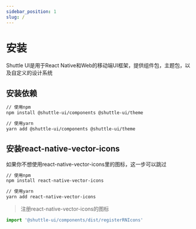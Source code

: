 ```yaml
---
sidebar_position: 1
slug: /
---
```


# 安装

Shuttle UI是用于React Native和Web的移动端UI框架，提供组件包，主题包，以及自定义的设计系统

## 安装依赖

```bash
// 使用npm
npm install @shuttle-ui/components @shuttle-ui/theme

// 使用yarn
yarn add @shuttle-ui/components @shuttle-ui/theme
```

## 安装react-native-vector-icons

如果你不想使用react-native-vector-icons里的图标，这一步可以跳过

```bash
// 使用npm
npm install react-native-vector-icons

// 使用yarn
yarn add react-native-vector-icons
```

> 注册react-native-vector-icons的图标

```javascript
import '@shuttle-ui/components/dist/registerRNIcons'
```

